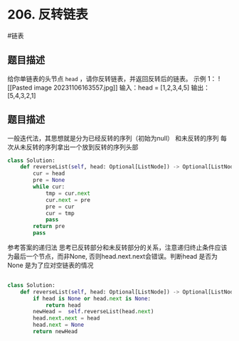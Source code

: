 # 206. 反转链表
#链表 
## 题目描述
给你单链表的头节点 `head` ，请你反转链表，并返回反转后的链表。
示例 1：
![[Pasted image 20231106163557.jpg]]
输入：head = [1,2,3,4,5]
输出：[5,4,3,2,1]

## 题目描述
一般迭代法，其思想就是分为已经反转的序列（初始为null） 和未反转的序列
每次从未反转的序列拿出一个放到反转的序列头部
```python
class Solution:
    def reverseList(self, head: Optional[ListNode]) -> Optional[ListNode]:
        cur = head
        pre = None
        while cur:
            tmp = cur.next
            cur.next = pre
            pre = cur
            cur = tmp
            pass
        return pre
        pass

```


参考答案的递归法
思考已反转部分和未反转部分的关系，注意递归终止条件应该为最后一个节点，而非None, 否则head.next.next会错误。判断head 是否为None 是为了应对空链表的情况
```python
  
class Solution:  
    def reverseList(self, head: Optional[ListNode]) -> Optional[ListNode]:  
        if head is None or head.next is None:  
            return head  
        newHead =  self.reverseList(head.next)  
        head.next.next = head  
        head.next = None  
        return newHead
```

